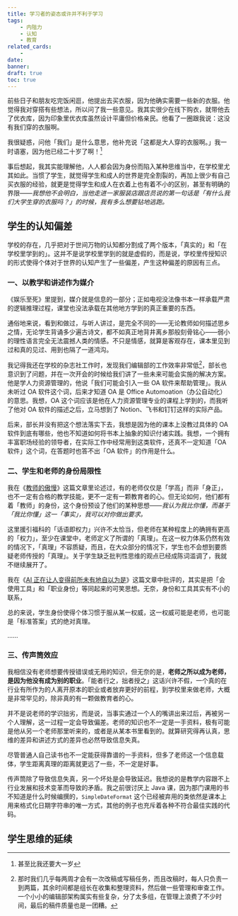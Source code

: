 ```yaml
---
title: 学习者的姿态或许并不利于学习
tags:
    - 内阻力
    - 认知
    - 教育
related_cards:
    -
date:
banner:
draft: true
toc: true
---
```


前些日子和朋友吃完饭闲逛，他提出去买衣服，因为他确实需要一些新的衣服。他觉得我对穿搭有些想法，所以问了我一些意见。我其实很少在线下购衣，就带他去了优衣库，因为印象里优衣库虽然设计平庸但价格亲民。他看了一圈跟我说：这没有我们穿的衣服啊。

我很疑惑，问他「我们」是什么意思，他补充说「这都是大人穿的衣服啊。」我一时语塞，因为他已经二十岁了啊！[^1]

<!--more-->

事后想起，我其实能理解他，人人都会因为身份而陷入某种思维当中，在学校里尤其如此。当惯了学生，就觉得学生和成人的世界是完全割裂的，再加上很少有自己买衣服的经验，就更是觉得学生和成人在衣着上也有着不小的区别，甚至有明确的界限——*我想他不会明白，当他走进一家服装店跟店员说的第一句话是「有什么我们大学生穿的衣服吗？」的时候，我有多么想要钻地逃跑。*

## 学生的认知偏差

学校的存在，几乎把对于世间万物的认知都分割成了两个版本，「真实的」和「在学校里学到的」。这并不是说学校里学到的就是虚假的，而是说，学校里传授知识的形式使得个体对于世界的认知产生了一些偏差，产生这种偏差的原因有三点。

### 一、以教学和讲述作为**媒介**

《娱乐至死》里提到，媒介就是信息的一部分；正如电视没法像书本一样承载严肃的逻辑推理过程，课堂也没法承载在其他地方学到的真正重要的东西。

通俗地来说，看到和做过，与听人讲过，是完全不同的——无论教师如何描述思乡之情，无论学生背诵多少遍古诗文，都不如真正地背井离乡那般刻骨铭心——弱小的理性语言完全无法震撼人类的情感。不只是情感，就算是客观存在，课本里见到过和真的见过、用到也隔了一道鸿沟。

我记得我还在学校的杂志社工作时，发现我们编辑部的工作效率非常低[^2]，部长也意识到了问题，并在一次开会的时候给我们讲了一些未来可能会实施的解决方案。他是学人力资源管理的，他说「我们可能会引入一些 OA 软件来帮助管理」。我从未听过 OA 软件这个词，后来才知道 OA 是 Office Automoation（办公自动化）的意思。我想，OA 这个词应该是他在人力资源管理专业的课程上学到的，而我听了他对 OA 软件的描述之后，立马想到了 Notion、飞书和钉钉这样的实际产品。

后来，部长并没有把这个想法落实下去，我想是因为他的课本上没教过具体的 OA 软件到底有哪些，他也不知道如何将书本上抽象的知识付诸实践。我想，一个拥有丰富职场经验的领导者，在实际工作中经常用到这类软件，还真不一定知道「OA 软件」这个词，在答题时也答不出「OA 软件」的作用是什么。

### 二、学生和老师的**身份**局限性

我在《[教师的傲慢](/posts/教师的傲慢/)》这篇文章里论述过，有的老师仅仅是「学高」而非「身正」，也不一定有合格的教学技能，更不一定有一颗教育者的心。但无论如何，他们都有着「教师」的身份，这个身份预设了他们的某种思想——*我认为我比你懂，而基于「我比你懂」这一「事实」，我可以对你做出要求。*

这里援引福科的「话语即权力」兴许不太恰当，但老师在某种程度上的确拥有更高的「权力」，至少在课堂中，老师定义了所谓的「真理」。在这一权力体系仍然有效的情况下，「真理」不容质疑，而且，在大众部分的情况下，学生也不会想到要质疑老师传授的「真理」。关于学生缺乏批判性思维的观点已经成陈词滥调了，我就不继续展开了。

我在《[AI 正在让人变得前所未有地自以为是](/posts/ai-正在让人变得前所未有地自以为是/)》这篇文章中批评的，其实是把「会使用工具」和「职业身份」等同起来的可笑思想。无奈，身份和工具其实有不小的联系，

总的来说，学生身份使得个体习惯于服从某一权威，这一权威可能是老师，也可能是「标准答案」式的绝对真理。

……

### 三、传声筒效应

我相信没有老师想要传授错误或无用的知识，但无奈的是，**老师之所以成为老师，是因为他没有成为别的职业**。「能者行之，拙者授之」这话兴许不假，一个真的在行业有所作为的人离开原本的职业或者放弃更好的前程，到学校里来做老师，大概是非常罕见的，除非真的有一颗做教育者的心。

并不是说老师的学识拙劣，而是说，当事实通过一个人的嘴讲出来过后，再被另一个人理解，这一过程一定会导致偏差。老师的知识也不一定是一手资料，极有可能是他从另一个老师那里听来的，或者是从某本书里看到的。就算研究得再认真，思维的差异和讲述方式的差异也必然导致信息失真。

尽管普通人自己读书也不一定能获得靠谱的一手资料，但多了老师这一个信息载体，学生距离真理的距离就更远了一些，不一定是好事。

传声筒除了导致信息失真，另一个坏处是会导致延迟。我想说的是教学内容跟不上行业发展和技术变革而导致的矛盾。我之前很讨厌上 Java 课，因为那门课用的书不知道是什么时候编撰的，`SimpleDateFormat` 这个已经被弃用的类依然是课本上用来格式化日期字符串的唯一方式，其他的例子也充斥着各种不符合最佳实践的代码。

## 学生思维的延续

[^1]: 甚至比我还要大一岁
[^2]: 那时我们几乎每两周才会有一次改稿或写稿任务，而且改稿时，每人只负责一到两篇，其余时间都是组长在收集和整理资料，然后做一些管理和审查工作。一个小小的编辑部架构属实有些复杂，分了太多组，在管理上浪费了不少时间，最后的稿件质量也是一团糟。
